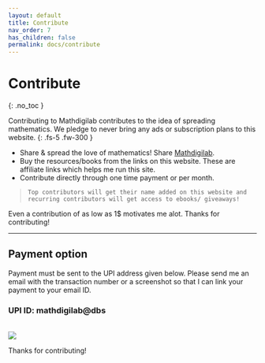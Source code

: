 ```yaml
---
layout: default
title: Contribute
nav_order: 7
has_children: false
permalink: docs/contribute
---
```


# Contribute
{: .no_toc }

Contributing to Mathdigilab contributes to the idea of spreading mathematics. We pledge to never bring any ads or subscription plans to this website.
{: .fs-5 .fw-300 }

- Share & spread the love of mathematics! Share [Mathdigilab](https://mathdigilab.github.io/).
- Buy the resources/books from the links on this website. These are affiliate links which helps me run this site.
- Contribute directly through one time payment or per month.

> ```Top contributors will get their name added on this website and recurring contributors will get access to ebooks/ giveaways!```

Even a contribution of as low as 1$ motivates me alot. Thanks for contributing!

---

## Payment option
Payment must be sent to the UPI address given below. Please send me an email with the transaction number or a screenshot so that I can link your payment to your email ID.
### UPI ID: mathdigilab@dbs

<br><a href="https://www.buymeacoffee.com/mathdigilab"><img src="https://img.buymeacoffee.com/button-api/?text=Buy me a coffee&emoji=&slug=mathdigilab&button_colour=7464dc&font_colour=ffffff&font_family=Comic&outline_colour=ffffff&coffee_colour=FFDD00" /></a>

Thanks for contributing!



